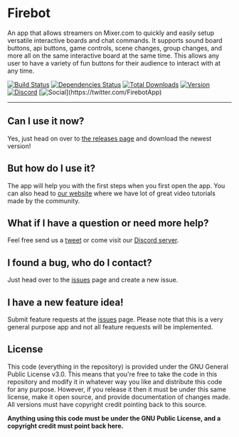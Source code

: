 Firebot
======
An app that allows streamers on Mixer.com to quickly and easily setup versatile interactive boards and chat commands. It supports sound board buttons, api buttons, game controls, scene changes, group changes, and more all on the same interactive board at the same time. This allows any user to have a variety of fun buttons for their audience to interact with at any time.

[![Build Status](https://api.travis-ci.org/Firebottle/Firebot.svg)](https://travis-ci.org/Firebottle/Firebot)
[![Dependencies Status](https://david-dm.org/Firebottle/Firebot/status.png)](https://david-dm.org/Firebottle/Firebot)
[![Total Downloads](https://img.shields.io/github/downloads/firebottle/firebot/total.svg)](https://crowbartools.com)
[![Version](https://img.shields.io/github/release/firebottle/firebot.svg)](https://github.com/Firebottle/Firebot/releases)
[![Discord](https://img.shields.io/discord/372817064034959370.svg?label=Discord+(chat))](https://discord.gg/DegW792)
[![Social](https://img.shields.io/twitter/follow/firebotapp.svg?style=social&label=Follow+Us!)](https://twitter.com/FirebotApp)

***

## Can I use it now?
Yes, just head on over to [the releases page](https://github.com/Firebottle/Firebot/releases) and download the newest version!

## But how do I use it?
The app will help you with the first steps when you first open the app. You can also head to [our website](https://crowbartools.com/firebot) where we have lot of great video tutorials made by the community.

## What if I have a question or need more help?
Feel free send us a [tweet](https://twitter.com/FirebotApp) or come visit our [Discord server](https://discord.gg/DegW792). 

## I found a bug, who do I contact?
Just head over to the [issues](https://github.com/Firebottle/Firebot/issues) page and create a new issue.

## I have a new feature idea!
Submit feature requests at the [issues](https://github.com/Firebottle/Firebot/issues) page. Please note that this is a very general purpose app and not all feature requests will be implemented.

## License
This code (everything in the repository) is provided under the GNU General Public License v3.0. This means that you're free to take the code in this repository and modify it in whatever way you like and distribute this code for any purpose. However, if you release it then it must be under this same license, make it open source, and provide documentation of changes made. All versions must have copyright credit pointing back to this source.

**Anything using this code must be under the GNU Public License, and a copyright credit must point back here.**
